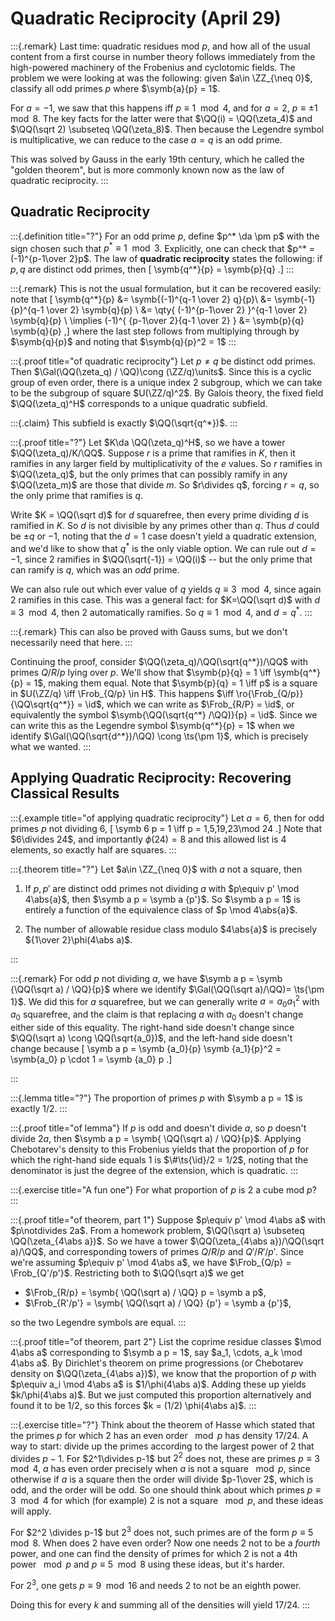 # Quadratic Reciprocity (April 29)


:::{.remark}
Last time: quadratic residues mod $p$, and how all of the usual content from a first course in number theory follows immediately from the high-powered machinery of the Frobenius and cyclotomic fields.
The problem we were looking at was the following: given $a\in \ZZ_{\neq 0}$, classify all odd primes $p$ where $\symb{a}{p} = 1$.

For $a=-1$, we saw that this happens iff $p \equiv 1 \mod 4$, and for $a=2$, $p\equiv \pm 1 \mod 8$.
The key facts for the latter were that $\QQ(i) = \QQ(\zeta_4)$  and $\QQ(\sqrt 2) \subseteq \QQ(\zeta_8)$.
Then because the Legendre symbol is multiplicative, we can reduce to the case $a=q$ is an odd prime.


This was solved by Gauss in the early 19th century, which he called the "golden theorem", but is more commonly known now as the law of quadratic reciprocity.
:::

## Quadratic Reciprocity

:::{.definition title="?"}
For an odd prime $p$, define $p^* \da \pm p$ with the sign chosen such that $p^* \equiv 1 \mod 3$.
Explicitly, one can check that $p^* = (-1)^{p-1\over 2}p$.
The law of **quadratic reciprocity** states the following: if $p, q$ are distinct odd primes, then
\[
\symb{q^*}{p} = \symb{p}{q}
.\]
:::

:::{.remark}
This is not the usual formulation, but it can be recovered easily: note that
\[
\symb{q^*}{p}
&=
\symb{(-1)^{q-1 \over 2} q}{p}\\
&=
\symb{-1}{p}^{q-1 \over 2} \symb{q}{p} \\
&= 
\qty{ (-1)^{p-1\over 2} }^{q-1 \over 2} \symb{q}{p} \\
\implies 
(-1)^{ {p-1\over 2}{q-1 \over 2} } 
&= \symb{p}{q} \symb{q}{p}
,\]
where the last step follows from multiplying through by $\symb{q}{p}$ and noting that $\symb{q}{p}^2 = 1$
:::

:::{.proof title="of quadratic reciprocity"}
Let $p\neq q$ be distinct odd primes.
Then $\Gal(\QQ(\zeta_q) / \QQ)\cong (\ZZ/q)\units$.
Since this is a cyclic group of even order, there is a unique index 2 subgroup, which we can take to be the subgroup of square $U(\ZZ/q)^2$.
By Galois theory, the fixed field $\QQ(\zeta_q)^H$ corresponds to a unique quadratic subfield.

:::{.claim}
This subfield is exactly $\QQ(\sqrt{q^*})$.
:::

:::{.proof title="?"}
Let $K\da \QQ(\zeta_q)^H$, so we have a tower $\QQ(\zeta_q)/K/\QQ$.
Suppose $r$ is a prime that ramifies in $K$, then it ramifies in any larger field by multiplicativity of the $e$ values.
So $r$ ramifies in $\QQ(\zeta_q)$, but the only primes that can possibly ramify in any $\QQ(\zeta_m)$ are those that divide $m$.
So $r\divides q$, forcing $r=q$, so the only prime that ramifies is $q$.

Write $K = \QQ(\sqrt d)$ for $d$ squarefree, then every prime dividing $d$ is ramified in $K$.
So $d$ is not divisible by any primes other than $q$.
Thus $d$ could be $\pm q$ or $-1$, noting that the $d=1$ case doesn't yield a quadratic extension, and we'd like to show that $q^*$ is the only viable option.
We can rule out $d=-1$, since 2 ramifies in $\QQ(\sqrt{-1}) = \QQ(i)$ -- but the only prime that can ramify is $q$, which was an *odd* prime.

We can also rule out which ever value of $q$ yields $q\equiv 3 \mod 4$, since again 2 ramifies in this case. 
This was a general fact: for $K=\QQ(\sqrt d)$ with $d\equiv 3 \mod 4$, then 2 automatically ramifies.
So $q\equiv 1\mod 4$, and $d = q^*$.
:::

:::{.remark}
This can also be proved with Gauss sums, but we don't necessarily need that here.
:::

Continuing the proof, consider $\QQ(\zeta_q)/\QQ(\sqrt{q^*})/\QQ$ with primes $Q/R/p$ lying over $p$.
We'll show that $\symb{p}{q} = 1 \iff \symb{q^*}{p} = 1$, making them equal.
Note that $\symb{p}{q} = 1 \iff p$ is a square in $U(\ZZ/q) \iff \Frob_{Q/p} \in H$.
This happens $\iff \ro{\Frob_{Q/p}}{\QQ\sqrt{q^*}} = \id$, which we can write as $\Frob_{R/P} = \id$, or equivalently the symbol $\symb{\QQ(\sqrt{q^*} /\QQ)}{p} = \id$.
Since we can write this as the Legendre symbol $\symb{q^*}{p} = 1$ when we identify $\Gal(\QQ(\sqrt{d^*})/\QQ) \cong \ts{\pm 1}$, which is precisely what we wanted.
:::

## Applying Quadratic Reciprocity: Recovering Classical Results

:::{.example title="of applying quadratic reciprocity"}
Let $a = 6$, then for odd primes $p$ not dividing $6$,
\[
\symb 6 p = 1 \iff p = 1,5,19,23\mod 24
.\]
Note that $6\divides 24$, and importantly $\phi(24) = 8$ and this allowed list is 4 elements, so exactly half are squares.
:::

:::{.theorem title="?"}
Let $a\in \ZZ_{\neq 0}$ with $a$ not a square, then

1. If $p, p'$ are distinct odd primes not dividing $a$ with $p\equiv p' \mod 4\abs{a}$, then $\symb a p = \symb a {p'}$.
  So $\symb a p = 1$ is entirely a function of the equivalence class of $p \mod 4\abs{a}$.

2. The number of allowable residue class modulo $4\abs{a}$ is precisely ${1\over 2}\phi(4\abs a)$.

:::

:::{.remark}
For odd $p$ not dividing $a$, we have $\symb a p = \symb {\QQ(\sqrt a) / \QQ}{p}$ where we identify $\Gal(\QQ(\sqrt a)/\QQ)= \ts{\pm 1}$.
We did this for $a$ squarefree, but we can generally write $a = a_0 a_1^2$ with $a_0$ squarefree, and the claim is that replacing $a$ with $a_0$ doesn't change either side of this equality.
The right-hand side doesn't change since $\QQ(\sqrt a) \cong \QQ(\sqrt{a_0})$, and the left-hand side doesn't change because 
\[
\symb a p = \symb {a_0}{p} \symb {a_1}{p}^2 = \symb{a_0} p \cdot 1 = \symb {a_0} p
.\]

:::

:::{.lemma title="?"}
The proportion of primes $p$ with $\symb a p = 1$ is exactly $1/2$.
:::

:::{.proof title="of lemma"}
If $p$ is odd and doesn't divide $a$, so $p$ doesn't divide $2a$, then $\symb a p = \symb{ \QQ(\sqrt a) / \QQ}{p}$.
Applying Chebotarev's density to this Frobenius yields that the proportion of $p$ for which the right-hand side equals 1 is $\#\ts{\id}/2 = 1/2$, noting that the denominator is just the degree of the extension, which is quadratic.
:::

:::{.exercise title="A fun one"}
For what proportion of $p$ is 2 a cube mod $p$?
:::

:::{.proof title="of theorem, part 1"}
Suppose $p\equiv p' \mod 4\abs a$ with $p\notdivides 2a$. 
From a homework problem, $\QQ(\sqrt a) \subseteq \QQ(\zeta_{4\abs a})$.
So we have a tower $\QQ(\zeta_{4\abs a})/\QQ(\sqrt a)/\QQ$, and corresponding towers of primes $Q/R/p$ and $Q'/R'/p'$.
Since we're assuming $p\equiv p' \mod 4\abs a$, we have $\Frob_{Q/p} = \Frob_{Q'/p'}$.
Restricting both to $\QQ(\sqrt a)$ we get 

- $\Frob_{R/p} = \symb{ \QQ(\sqrt a) / \QQ} p = \symb a p$,
- $\Frob_{R'/p'} = \symb{ \QQ(\sqrt a) / \QQ} {p'} = \symb a {p'}$,

so the two Legendre symbols are equal.
:::

:::{.proof title="of theorem, part 2"}
List the coprime residue classes $\mod 4\abs a$ corresponding to $\symb a p = 1$, say $a_1, \cdots, a_k \mod 4\abs a$.
By Dirichlet's theorem on prime progressions (or Chebotarev density on $\QQ(\zeta_{4\abs a})$), we know that the proportion of $p$ with $p\equiv a_i \mod 4\abs a$ is $1/\phi(4\abs a)$.
Adding these up yields $k/\phi(4\abs a)$.
But we just computed this proportion alternatively and found it to be $1/2$, so this forces $k = (1/2) \phi(4\abs a)$.
:::

:::{.exercise title="?"}
Think about the theorem of Hasse which stated that the primes $p$ for which $2$ has an even order $\mod p$ has density $17/24$.
A way to start: divide up the primes according to the largest power of 2 that divides $p-1$.
For $2^1\divides p-1$ but $2^2$ does not, these are primes $p\equiv 3\mod 4$, $a$ has even order precisely when $a$ is not a square $\mod p$, since otherwise if $a$ is a square then the order will divide $p-1\over 2$, which is odd, and the order will be odd.
So one should think about which primes $p\equiv 3\mod 4$ for which (for example) $2$ is not a square $\mod p$, and these ideas will apply.

For $2^2 \divides p-1$ but $2^3$ does not, such primes are of the form $p\equiv 5 \mod 8$.
When does 2 have even order?
Now one needs 2 not to be a *fourth* power, and one can find the density of primes for which $2$ is not a 4th power $\mod p$ and $p\equiv 5\mod 8$ using these ideas, but it's harder.

For $2^3$, one gets $p\equiv 9\mod 16$ and needs $2$ to not be an eighth power.

Doing this for every $k$ and summing all of the densities will yield $17/24$.
:::

